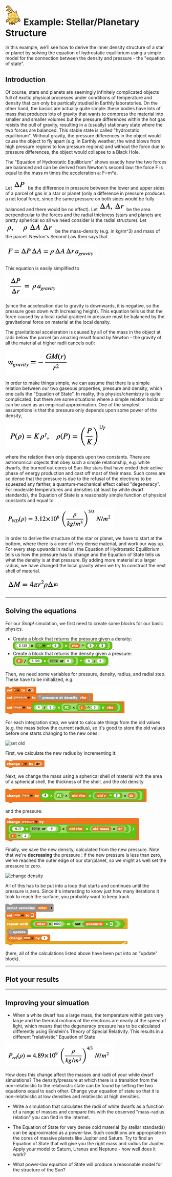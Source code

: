 # <img alt="scientific-snap-icon" src="../../images/einstein_snap.png" width="50"/> Example: Stellar/Planetary Structure

In this example, we'll see how to derive the inner density structure of a star or planet by solving the equation of hydrostatic equilibrium using a simple model for the connection between the density and pressure - the "equation of state".

## Introduction

Of course, stars and planets are seemingly infinitely complicated objects full of exotic physical processes under conditions of temperature and density that can only be partically studied in Earthly laboratories.  On the other hand, the basics are actually quite simple: these bodies have lots of mass that produces lots of gravity that wants to compress the material into smaller and smaller volumes but the pressure differences within the hot gas resists the pull of gravity, resulting in a (usually) stationary state where the two forces are balanced.  This stable state is called "hydrostatic equilibrium".  Without gravity, the pressure differences in the object would cause the object to fly apart (e.g. in Earthly weather, the wind blows from high pressure regions to low pressure regions) and without the force due to pressure differences, the object would collapse to a Black Hole.

The "Equation of Hydrostatic Equilibrium" shows exactly how the two forces are balanced and can be derived from Newton's second law: the force F is equal to the mass m times the acceleration a: F=m\*a.

Let ![deltaP](./images/delta_P.png) be the difference in pressure between the lower and upper sides of a parcel of gas in a star or planet (only a difference in pressure produces a net local force, since the same pressure on both sides would be fully balanced and there would be no effect).
Let ![deltaA,deltar](./images/delta_A_delta_r.png) be the area perpendicular to the forces and the radial thickness (stars and planets are pretty spherical so all we need consider is the radial structure).
Let ![rho mass](./images/rho_mass.png) be the mass-density (e.g. in kg/m^3) and mass of the parcel.
Newton's Second Law then says that

![newton 2nd](./images/newton_2nd.png)

This equation is easily simplified to

![hydrostatic equilibrium](./images/hydrostatic_equilibrium.png)

(since the acceleration due to gravity is downwards, it is negative, so the pressure goes down with increasing height). This equation tells us that the force caused by a local radial gradient in pressure must be balanced by the gravitational force on material at the local density.

The gravitational acceleration is caused by all of the mass in the object at radii below the parcel (an amazing result found by Newton - the gravity of all the material at higher radii cancels out):

![gravity](./images/gravity.png)

In order to make things simple, we can assume that there is a simple relation between our two gaseous properties, pressure and density, which one calls the "Equation of State".  In reality, this physics/chemistry is quite complicated, but there are some situations where a simple relation holds or can be used as an empirical approximation.  One of the simplest assumptions is that the pressure only depends upon some power of the density,

![eqn of state](./images/equation_of_state.png)

where the relation then only depends upon two constants.  There are astronomical objects that obey such a simple relationship, e.g. white dwarfs, the burned out cores of  Sun-like stars that have ended their active phase of energy production and cast off most of their mass.  Such cores are so dense that the pressure is due to the refusal of the electrons to be squeezed any farther, a quantum-mechanical effect called "degeneracy".  For moderate temperatures and densities (at least by white dwarf standards), the Equation of State is a reasonably simple function of physical constants and equal to

![WD eqn of state](./images/wd_equation_of_state.png)

In order to derive the structure of the star or planet, we have to start at the bottom, where there is a core of very dense material, and work our way up. For every step upwards in radius, the Equation of Hydrostatic Equilibrium tells us how the pressure has to change and the Equation of State tells us what the density is at that pressure. By adding more material at a larger radius, we have changed the local gravity when we try to construct the next shell of material.

![delta M](./images/delta_M.png)


---

## Solving the equations

For our *Snap!* simulation, we first need to create some blocks for our basic physics.
- Create a block that returns the pressure given a density: ![pressure(density)](./images/pressure.png).
- Create a block that returns the density given a pressure: ![density(pressure)](./images/density.png).

Then, we need some variables for pressure, density, radius, and radial step. These have to be initialized, e.g.

![initialize](./images/initialize.png)

For each integration step, we want to calculate things from the old values (e.g. the mass below the current radius), so it's good to store the old values before one starts changing to the new ones:

![set old](./images.set_old.png)

First, we calculate the new radius by incrementing it:

![change r](./images/change_r.png)

Next, we change the mass using a spherical shell of material with the area of a spherical shell, the thickness of the shell, and the old density

![change mass](./images/change_mass.png)

and the pressure:

![change pressure](./images/change_pressure.png)

Finally, we save the new density, calculated from the new pressure.
Note that we're **decreasing** the pressure : if the new pressure is less than zero, we've reached the outer edge of our star/planet, so we might as well set the pressure to zero.

![change density](./images/no_deg_pressure.png)

All of this has to be put into a loop that starts and continues until the pressure is zero.  Since it's interesting to know just how many iterations it took to reach the surface, you probably want to keep track.

![integrate](./images/integrate.png)

(here, all of the calculations listed above have been put into an "update" block).

---

## Plot your results



---

## Improving your simuation

- When a white dwarf has a large mass, the temperature within gets very large and the thermal motions of the electrons are nearly at the speed of light, which means that the degeneracy pressure has to be calculated differently using Einstein's Theory of Special Relativity.  This results in a different "relativistic" Equation of State

![relativistic eqn of state](./images/rel_equation_of_state.png)

How does this change affect the masses and radii of your white dwarf simulations?  The density/pressure at which there is a transition from the non-relativistic to the relativistic state can be found by setting the two equations equal to each other.  Change your equation of state so that it is non-relativistic at low densities and relativistic at high densities.

- Write a simulation that calculates the radii of white dwarfs as a function of a range of masses and compare this with the observed "mass-radius relation" you can find in the internet.

- The Equation of State for very dense cold material (by stellar standards) can be approximated as a power-law. Such conditions are appropriate in the cores of massive planets like Jupiter and Saturn.  Try to find an Equation of State that will give you the right mass and radius for Jupiter.  Apply your model to Saturn, Uranus and Neptune - how well does it work?

- What power-law equation of State will produce a reasonable model for the structure of the Sun?

